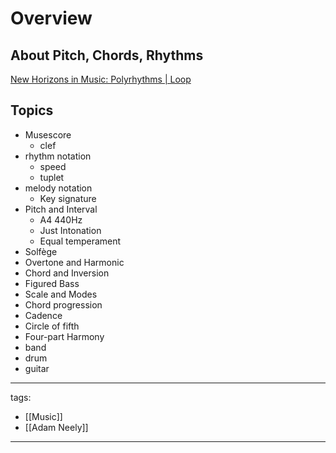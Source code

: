 # Overview

## About Pitch, Chords, Rhythms
[New Horizons in Music: Polyrhythms | Loop](./https://www.youtube.com/watch?v=JiNKlhspdKg)  

## Topics
* Musescore
  * clef
* rhythm notation
  * speed
  * tuplet
* melody notation
  * Key signature
* Pitch and Interval
  * A4 440Hz
  * Just Intonation
  * Equal temperament
* Solfège
* Overtone and Harmonic
* Chord and Inversion
* Figured Bass
* Scale and Modes
* Chord progression
* Cadence
* Circle of fifth
* Four-part Harmony
* band
* drum
* guitar


---
tags:
  - [[Music]]
  - [[Adam Neely]]
  
---
